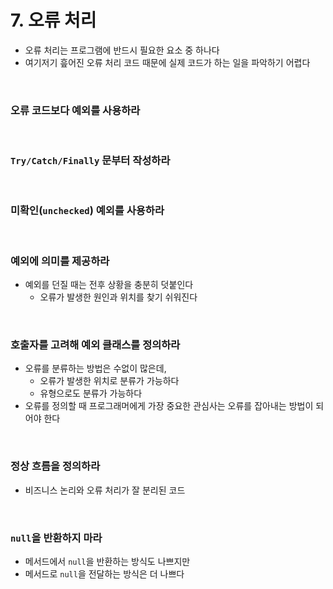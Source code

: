 # 7. 오류 처리

- 오류 처리는 프로그램에 반드시 필요한 요소 중 하나다
- 여기저기 흪어진 오류 처리 코드 때문에 실제 코드가 하는 일을 파악하기 어렵다

<br />

### 오류 코드보다 예외를 사용하라

<br />

### `Try/Catch/Finally` 문부터 작성하라

<br />

### 미확인(`unchecked`) 예외를 사용하라

<br />

### 예외에 의미를 제공하라

- 예외를 던질 때는 전후 상황을 충분히 덧붙인다
  - 오류가 발생한 원인과 위치를 찾기 쉬워진다

<br />

### 호출자를 고려해 예외 클래스를 정의하라

- 오류를 분류하는 방법은 수없이 많은데,
  - 오류가 발생한 위치로 분류가 가능하다
  - 유형으로도 분류가 가능하다
- 오류를 정의할 때 프로그래머에게 가장 중요한 관심사는 오류를 잡아내는 방법이 되어야 한다

<br />

### 정상 흐름을 정의하라

- 비즈니스 논리와 오류 처리가 잘 분리된 코드

<br />

### `null`을 반환하지 마라

- 메서드에서 `null`을 반환하는 방식도 나쁘지만
- 메서드로 `null`을 전달하는 방식은 더 나쁘다
